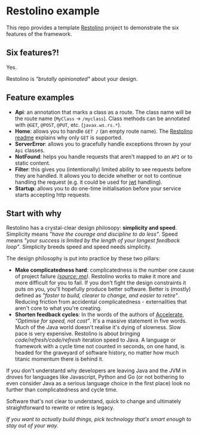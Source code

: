 # Restolino example

This repo provides a template [Restolino](https://github.com/davidcarboni/restolino) project to demonstrate the six features of the framework.

## Six features?!
Yes. 

Restolino is *"brutally opinionated"* about your design.

## Feature examples
  * **Api**: an annotation that marks a class as a route. The class name will be the route name (`MyClass` -> `/myclass`). Class methods can be annotated with `@GET`, `@POST`, `@PUT`, etc. (`javax.ws.rs.*`).
  * **Home**: allows you to handle `GET /` (an empty route name). The [Restolino readme](https://github.com/davidcarboni/restolino/blob/master/README.md) explains why only `GET` is supported.
  * **ServerError**: allows you to gracefully handle exceptions thrown by your `Api` classes.
  * **NotFound**: helps you handle requests that aren't mapped to an `API` or to static content.
  * **Filter**: this gives you (intentionally) limited ability to see requests before they are handled. It allows you to decide whether or not to continue handling the request (e.g. it could be used for [jwt](jwt.io) handling).
  * **Startup**: allows you to do one-time initialisation before your service starts accepting http requests.

## Start with why
Restolino has a crystal-clear design philosopy: **simplicity and speed**. Simplicity means *"have the courage and discipline to do less"*. Speed means *"your success is limited by the length of your longest feedback loop"*. Simplicity breeds speed and speed needs simplicity.

The design philosophy is put into practice by these two pillars:
 * **Make complicatedness hard**: complicatedness is the number one cause of project failure *([source: me](https://carb.onl/complicated))*. Restolino works to make it more and more difficult for you to fail. If you don't fight the design constraints it puts on you, you'll hopefully produce better software. Better is (mostly) defined as *"faster to build, clearer to change, and easier to retire"*. Reducing friction from accidental complicatedness - externalities that aren't core to what you're creating.
 * **Shorten feedback cycles**: In the words of the authors of [Accelerate](https://www.amazon.co.uk/Accelerate-Software-Performing-Technology-Organizations/dp/1942788339/), *"Optimise for speed, not cost"*. It's a massive statement in five words. Much of the Java world doesn't realise it's dying of slowness. Slow pace is very expensive. Restolino is about bringing *code/refresh/code/refresh* iteration speed to Java. A language or framework with a cycle time not counted in seconds, on one hand, is headed for the graveyard of software history, no matter how much titanic momentum there is behind it.

If you don't understantd why developers are leaving Java and the JVM in droves for languages like Javascript, Python and Go (or not bothering to even consider Java as a serious language choice in the first place) look no further than complicatedness and cycle time.

Software that's not clear to understand, quick to change and ultimately straightforward to rewrite or retire is legacy.

*If you want to actually build things, pick technology that's smart enough to stay out of your way.*
